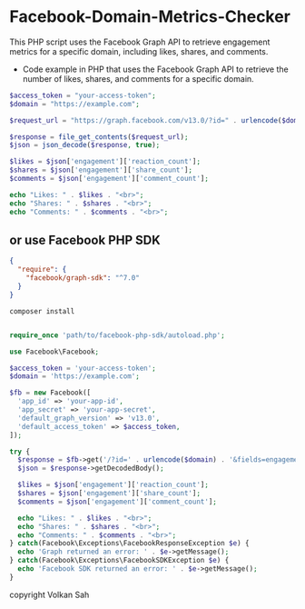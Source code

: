 # Facebook-Domain-Metrics-Checker
This PHP script uses the Facebook Graph API to retrieve engagement metrics for a specific domain, including likes, shares, and comments.


- Code example in PHP that uses the Facebook Graph API to retrieve the number of likes, shares, and comments for a specific domain.
```php
$access_token = "your-access-token";
$domain = "https://example.com";

$request_url = "https://graph.facebook.com/v13.0/?id=" . urlencode($domain) . "&fields=engagement&access_token=" . $access_token;

$response = file_get_contents($request_url);
$json = json_decode($response, true);

$likes = $json['engagement']['reaction_count'];
$shares = $json['engagement']['share_count'];
$comments = $json['engagement']['comment_count'];

echo "Likes: " . $likes . "<br>";
echo "Shares: " . $shares . "<br>";
echo "Comments: " . $comments . "<br>";
```
## or use  Facebook PHP SDK

```json
{
  "require": {
    "facebook/graph-sdk": "^7.0"
  }
}
```
``` composer
composer install
```

```php

require_once 'path/to/facebook-php-sdk/autoload.php';

use Facebook\Facebook;

$access_token = 'your-access-token';
$domain = 'https://example.com';

$fb = new Facebook([
  'app_id' => 'your-app-id',
  'app_secret' => 'your-app-secret',
  'default_graph_version' => 'v13.0',
  'default_access_token' => $access_token,
]);

try {
  $response = $fb->get('/?id=' . urlencode($domain) . '&fields=engagement');
  $json = $response->getDecodedBody();

  $likes = $json['engagement']['reaction_count'];
  $shares = $json['engagement']['share_count'];
  $comments = $json['engagement']['comment_count'];

  echo "Likes: " . $likes . "<br>";
  echo "Shares: " . $shares . "<br>";
  echo "Comments: " . $comments . "<br>";
} catch(Facebook\Exceptions\FacebookResponseException $e) {
  echo 'Graph returned an error: ' . $e->getMessage();
} catch(Facebook\Exceptions\FacebookSDKException $e) {
  echo 'Facebook SDK returned an error: ' . $e->getMessage();
}
```
copyright Volkan Sah
